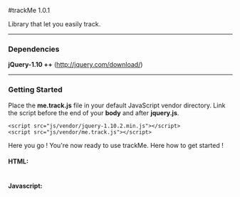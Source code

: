 #trackMe 1.0.1

Library that let you easily track.

---

### Dependencies

**jQuery-1.10 ++** (http://jquery.com/download/)

---

### Getting Started

Place the **me.track.js** file in your default JavaScript vendor directory. Link the script before the end of your **body** and after **jquery.js**.

```
<script src="js/vendor/jquery-1.10.2.min.js"></script>
<script src="js/vendor/me.track.js"></script>
```
Here you go ! You're now ready to use trackMe. Here how to get started !

#### HTML:
~~~

~~~

#### Javascript:

~~~

~~~